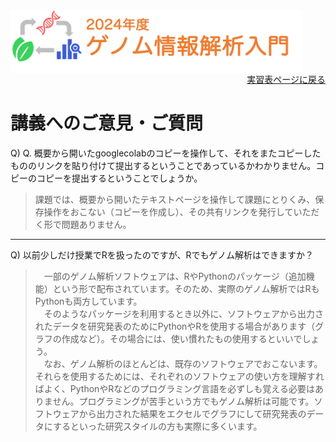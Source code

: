 <img src="https://github.com/CropEvol/lecture/blob/master/textbook_2024/images/logo.png?raw=true" alt="2023年度ゲノム情報解析入門" height="100px" align="middle">

<div align="right"><a href="https://github.com/CropEvol/lecture#section2">実習表ページに戻る</a></div>

# 講義へのご意見・ご質問

Q) Q. 概要から開いたgooglecolabのコピーを操作して、それをまたコピーしたもののリンクを貼り付けて提出するということであっているかわかりません。コピーのコピーを提出するということでしょうか。

> 課題では、概要から開いたテキストページを操作して課題にとりくみ、保存操作をおこない（コピーを作成し）、その共有リンクを発行していただく形で問題ありません。

---


Q) 以前少しだけ授業でRを扱ったのですが、Rでもゲノム解析はできますか？

> 　一部のゲノム解析ソフトウェアは、RやPythonのパッケージ（追加機能）という形で配布されています。そのため、実際のゲノム解析ではRもPythonも両方しています。  
> 　そのようなパッケージを利用するとき以外に、ソフトウェアから出力されたデータを研究発表のためにPythonやRを使用する場合があります（グラフの作成など）。その場合には、使い慣れたもの使用するといいでしょう。  
> 　なお、ゲノム解析のほとんどは、既存のソフトウェアでおこないます。それらを使用するためには、それぞれのソフトウェアの使い方を理解すればよく、PythonやRなどのプログラミング言語を必ずしも覚える必要はありません。プログラミングが苦手という方でもゲノム解析は可能です。ソフトウェアから出力された結果をエクセルでグラフにして研究発表のデータにするといった研究スタイルの方も実際に多くいます。
